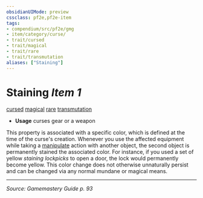 ```yaml
---
obsidianUIMode: preview
cssclass: pf2e,pf2e-item
tags:
- compendium/src/pf2e/gmg
- item/category/curse/
- trait/cursed
- trait/magical
- trait/rare
- trait/transmutation
aliases: ["Staining"]
---
```

# Staining *Item 1*  
[cursed](cursed-gmg.md "Cursed Item Trait")  [magical](magical.md "Magical Item Trait")  [rare](rare.md "Rare Rarity Trait")  [transmutation](transmutation.md "Transmutation School Trait")  

- **Usage** curses gear or a weapon

This property is associated with a specific color, which is defined at the time of the curse's creation. Whenever you use the affected equipment while taking a [manipulate](manipulate.md "Manipulate General Trait") action with another object, the second object is permanently stained the associated color. For instance, if you used a set of yellow _staining lockpicks_ to open a door, the lock would permanently become yellow. This color change does not otherwise unnaturally persist and can be changed via any normal mundane or magical means.


---
*Source: Gamemastery Guide p. 93*